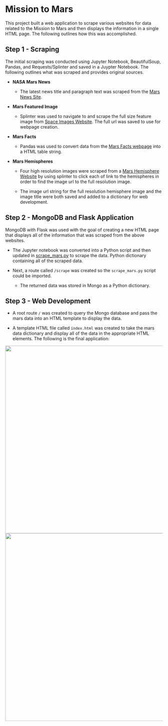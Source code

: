# Mission to Mars

This project built a web application to scrape various websites for data related to the Mission to Mars and then displays the information in a single HTML page. The following outlines how this was accomplished.

## Step 1 - Scraping

The initial scraping was conducted using Jupyter Notebook, BeautifulSoup, Pandas, and Requests/Splinter and saved in a Juypter Notebook. The following outlines what was scraped and provides original sources.

* **NASA Mars News**

    * The latest news title and paragraph text was scraped from the [Mars News Site](https://redplanetscience.com/).

* **Mars Featured Image**

    * Splinter was used to navigate to and scrape the full size feature image from [Space Images Website](https://spaceimages-mars.com). The full url was saved to use for webpage creation. 

* **Mars Facts**

    * Pandas was used to convert data from the [Mars Facts webpage](https://galaxyfacts-mars.com) into a HTML table string.  

* **Mars Hemispheres**

    * Four high resolution images were scraped from a [Mars Hemisphere Website](https://marshemispheres.com/) by using splinter to click each of link to the hemispheres in order to find the image url to the full resolution image. 

    * The image url string for the full resolution hemisphere image and the image title were both saved and added to a dictionary for web development. 

## Step 2 - MongoDB and Flask Application

MongoDB with Flask was used with the goal of creating a new HTML page that displays all of the information that was scraped from the above websites.

* The Jupyter notebook was converted into a Python script and then updated in [scrape_mars.py](https://github.com/kflores56/web-scraping-challenge/blob/main/scrape_mars.py) to scrape the data.  Python dictionary containing all of the scraped data.

* Next, a route called `/scrape`  was created so the  `scrape_mars.py` script could be imported.

  * The returned data was stored in Mongo as a Python dictionary.

## Step 3 - Web Development

*  A root route `/` was created to query the Mongo database and pass the mars data into an HTML template to display the data.

* A template HTML file called `index.html` was created to take the mars data dictionary and display all of the data in the appropriate HTML elements. The following is the final application: 

<img src="https://github.com/kflores56/web-scraping-challenge/blob/main/images/top_pg.png" width="600"/> 

<img src="https://github.com/kflores56/web-scraping-challenge/blob/main/images/bottom_pg.png" width="600"/> 

